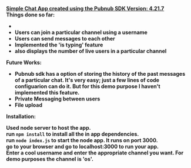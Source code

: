 <u><b>Simple Chat App created using the Pubnub SDK Version: 4.21.7</b></u><br>
<b>Things done so far:<b>

<ul>
	<li>  </li>
	<li> Users can join a particular channel using a username </li>
	<li> Users can send messages to each other </li>
	<li> Implemented the 'is typing' feature </li>
	<li> also displays the number of live users in a particular channel </li>
</ul>

Future Works:
<ul>
	<li> Pubnub sdk has a option of storing the history of the past messages of a particular chat. It's very easy; just a few lines of code configuarion can do it. But for this demo purpose I haven't implemented this feature. </li>
	<li> Private Messaging between users </li>
	<li> File upload </li>
</ul>

Installation:

Used node server to host the app.<br>
run `npm install` to install all the in app dependencies.<br>
run `node index.js` to start the node app. It runs on port 3000.<br>
go to your browser and go to localhost:3000 to run your app.<br>
Enter a cool username and enter the appropriate channel you want. For demo purposes the channel is 'os'.<br>

